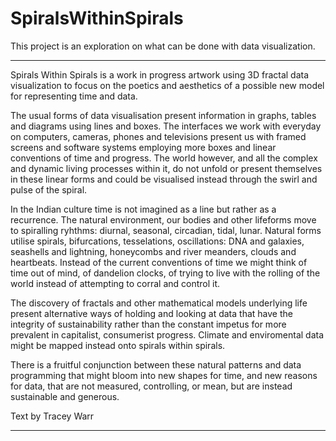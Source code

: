 # SpiralsWithinSpirals

This project is an exploration on what can be done with data visualization. 

*** 
Spirals Within Spirals is a work in progress artwork using 3D fractal data visualization to focus on the poetics and aesthetics of a possible new model for representing time and data.

The usual forms of data visualisation present information in graphs, tables and diagrams using lines and boxes. The interfaces we work with everyday on computers, cameras, phones and televisions present us with framed screens and software systems employing more boxes and linear conventions of time and progress. The world however, and all the complex and dynamic living processes within it, do not unfold or present themselves in these linear forms and could be visualised instead through the swirl and pulse of the spiral.

In the Indian culture time is not imagined as a line but rather as a recurrence. The natural environment, our bodies and other lifeforms move to spiralling ryhthms: diurnal, seasonal, circadian, tidal, lunar. Natural forms utilise spirals, bifurcations, tesselations, oscillations: DNA and galaxies, seashells and lightning, honeycombs and river meanders, clouds and heartbeats. Instead of the current conventions of time we might think of time out of mind, of dandelion clocks, of trying to live with the rolling of the world instead of attempting to corral and control it.

The discovery of fractals and other mathematical models underlying life present alternative ways of holding and looking at data that have the integrity of sustainability rather than the constant impetus for more prevalent in capitalist, consumerist progress. Climate and enviromental data might be mapped instead onto spirals within spirals.

There is a fruitful conjunction between these natural patterns and data programming that might bloom into new shapes for time, and new reasons for data, that are not measured, controlling, or mean, but are instead sustainable and generous.

Text by Tracey Warr
***